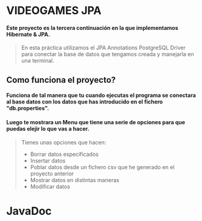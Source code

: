 # VIDEOGAMES JPA

#### Este proyecto es la tercera continuación en la que implementamos Hibernate & JPA.

> En esta práctica utilizamos el JPA Annotations PostgreSQL Driver para conectar la base de datos que tengamos creada y manejarla en una terminal.

## Como funciona el proyecto?

#### Funciona de tal manera que tu cuando ejecutas el programa se conectara al base datos con los datos que has introducido en el fichero "db.properties".

#### Luego te mostrara un Menu que tiene una serie de opciones para que puedas elejir lo que vas a hacer.
>
> Tienes unas opciones que hacen:
>
> - Borrar datos especificados
> - Insertar datos
> - Poblar datos desde un fichero csv que he generado en el proyecto anterior
> - Mostrar datos en distintas maneras
> - Modificar datos


# JavaDoc

